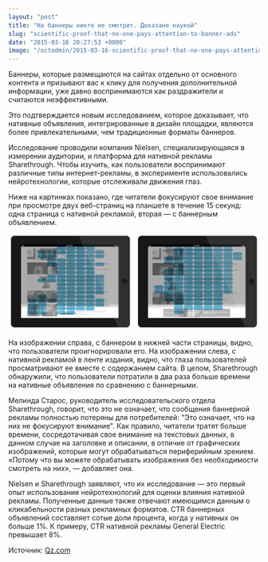 ```yaml
---
layout: "post"
title: "На баннеры никто не смотрит. Доказано наукой"
slug: "scientific-proof-that-no-one-pays-attention-to-banner-ads"
date: "2015-03-16 20:27:53 +0000"
image: "/octodmin/2015-03-16-scientific-proof-that-no-one-pays-attention-to-banner-ads/neuroscience-sharethrough-nielsen-banner-native-ads.jpg"
---
```


Баннеры, которые размещаются на сайтах отдельно от основного контента и призывают вас к клику для получения дополнительной информации, уже давно воспринимаются как раздражители и считаются неэффективными. 

Это подтверждается новым исследованием, которое доказывает, что  нативные объявления, интегрированные в дизайн площадки, являются более привлекательными, чем традиционные форматы баннеров.

Исследование проводили компания Nielsen, специализирующаяся в измерении аудитории, и платформа для нативной рекламы Sharethrough. Чтобы изучить, как пользователи воспринимают различные типы интернет-рекламы, в эксперименте использовались нейротехнологии, которые отслеживали движения глаз.

Ниже на картинках показано, где читатели фокусируют свое внимание при просмотре двух веб-страниц на планшете в течение 15 секунд: одна страница с нативной рекламой, вторая — с баннерным объявлением. 

![Banner vs Native ads](/octodmin/2015-03-16-scientific-proof-that-no-one-pays-attention-to-banner-ads/sharethrough-nielsen-banner-native-ads.jpg)

На изображении справа, с баннером в нижней части страницы, видно, что пользователи проигнорировали его. На изображении слева, с нативной рекламой в ленте издания, видно, что глаза пользователей просматривают ее вместе с содержанием сайта. 
В целом, Sharethrough обнаружили, что пользователи потратили в два раза больше времени на нативные объявления по сравнению с баннерными.

Мелинда Старос, руководитель исследовательского отдела Sharethrough, говорит, что это не означает, что сообщения баннерной рекламы полностью потеряны для потребителей: "Это означает, что на них не фокусируют внимание". 
Как правило, читатели тратят больше времени, сосредотачивая свое внимание на текстовых данных, в данном случае на заголовке и описании, в отличие от графических изображений, которые могут обрабатываться периферийным зрением. «Потому что вы можете обрабатывать изображения без необходимости смотреть на них», — добавляет она.

Nielsen и Sharethrough заявляют, что их исследование — это первый опыт использования нейротехнологий для оценки влияния нативной рекламы. Полученные данные также отвечают имеющимся данным о кликабельности разных рекламных форматов. CTR баннерных объявлений составляет сотые доли процента, когда у нативных он больше 1%. К примеру, CTR нативной рекламы General Electric превышает 8%.

Источник: [Qz.com](http://qz.com/359077/scientific-proof-that-no-one-pays-attention-to-banner-ads/)
